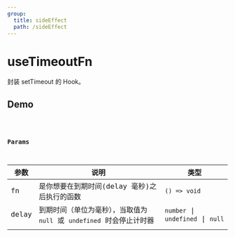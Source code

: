 ```yaml
---
group:
  title: sideEffect
  path: /sideEffect
---
```


# useTimeoutFn

封装 setTimeout 的 Hook。

## Demo

<code src="./demo/index.tsx" />

### Params

| 参数  | 说明                                                                  | 类型                              |
| ----- | --------------------------------------------------------------------- | --------------------------------- |
| fn    | 是你想要在到期时间(delay 毫秒)之后执行的函数                          | `() => void`                      |
| delay | 到期时间（单位为毫秒），当取值为 `null` 或 `undefined` 时会停止计时器 | `number` \| `undefined` \| `null` |
|       |                                                                       |                                   |
